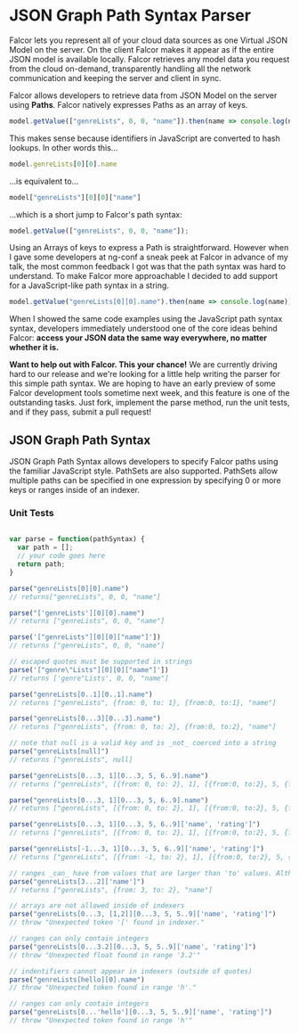 # JSON Graph Path Syntax Parser

Falcor lets you represent all of your cloud data sources as one Virtual JSON Model on the server. On the client Falcor makes it appear as if the entire JSON model is available locally. Falcor retrieves any model data you request from the cloud on-demand, transparently handling all the network communication and keeping the server and client in sync.

Falcor allows developers to retrieve data from JSON Model on the server using **Paths**. Falcor natively expresses Paths as an array of keys.

```JavaScript
model.getValue(["genreLists", 0, 0, "name"]).then(name => console.log(name)); // Prints "Die Hard"
```
This makes sense because identifiers in JavaScript are converted to hash lookups. In other words this...

```JavaScript
model.genreLists[0][0].name
```
...is equivalent to...
```JavaScript
model["genreLists"][0][0]["name"]
```
...which is a short jump to Falcor's path syntax:
```JavaScript
model.getValue(["genreLists", 0, 0, "name"]);
```
Using an Arrays of keys to express a Path is straightforward. However when I gave some developers at ng-conf a sneak peek at Falcor in advance of my talk, the most common feedback I got was that the path syntax was hard to understand. To make Falcor more approachable I decided to add support for a JavaScript-like path syntax in a string.

```JavaScript
model.getValue("genreLists[0][0].name").then(name => console.log(name)); // Prints "Die Hard"
```
When I showed the same code examples using the JavaScript path syntax syntax, developers immediately understood one of the core ideas behind Falcor: **access your JSON data the same way everywhere, no matter whether it is.**

**Want to help out with Falcor. This your chance!** We are currently driving hard to our release and we're looking for a little help writing the parser for this simple path syntax.  We are hoping to have an early preview of some Falcor development tools sometime next week, and this feature is one of the outstanding tasks. Just fork, implement the parse method, run the unit tests, and if they pass, submit a pull request!

## JSON Graph Path Syntax

JSON Graph Path Syntax allows developers to specify Falcor paths using the familiar JavaScript style. PathSets are also supported. PathSets allow multiple paths can be specified in one expression by specifying 0 or more keys or ranges inside of an indexer.

### Unit Tests

```JavaScript

var parse = function(pathSyntax) {
  var path = [];
  // your code goes here
  return path;
}

parse("genreLists[0][0].name") 
// returns["genreLists", 0, 0, "name"]

parse("['genreLists'][0][0].name") 
// returns ["genreLists", 0, 0, "name"]

parse('["genreLists"][0][0]["name"]'])
// returns ["genreLists", 0, 0, "name"]

// escaped quotes must be supported in strings
parse('["genre\"Lists"][0][0]["name"]'])
// returns ['genre"Lists', 0, 0, "name"]

parse("genreLists[0..1][0..1].name")
// returns ["genreLists", {from: 0, to: 1}, {from:0, to:1}, "name"]

parse("genreLists[0...3][0...3].name")
// returns ["genreLists", {from: 0, to: 2}, {from:0, to:2}, "name"]

// note that null is a valid key and is _not_ coerced into a string
parse("genreLists[null]")
// returns ["genreLists", null] 

parse("genreLists[0...3, 1][0...3, 5, 6..9].name")
// returns ["genreLists", [{from: 0, to: 2}, 1], [{from:0, to:2}, 5, {from:6, to: 9}], "name"]

parse("genreLists[0...3, 1][0...3, 5, 6..9].name")
// returns ["genreLists", [{from: 0, to: 2}, 1], [{from:0, to:2}, 5, {from:6, to: 9}], "name"]

parse("genreLists[0...3, 1][0...3, 5, 6..9]['name', 'rating']")
// returns ["genreLists", [{from: 0, to: 2}, 1], [{from:0, to:2}, 5, {from:6, to: 9}], ["name","rating"]]

parse("genreLists[-1...3, 1][0...3, 5, 6..9]['name', 'rating']")
// returns ["genreLists", [{from: -1, to: 2}, 1], [{from:0, to:2}, 5, {from:6, to: 9}], ["name","rating"]]

// ranges _can_ have from values that are larger than 'to' values. Although this _is_ invalid, it's not the parser's job to enforce this.
parse("genreLists[3...2]['name']")
// returns ["genreLists", {from: 3, to: 2}, "name"]

// arrays are not allowed inside of indexers
parse("genreLists[0...3, [1,2]][0...3, 5, 5..9]['name', 'rating']")
// throw "Unexpected token '[' found in indexer."

// ranges can only contain integers
parse("genreLists[0...3.2][0...3, 5, 5..9]['name', 'rating']")
// throw "Unexpected float found in range '3.2'"

// indentifiers cannot appear in indexers (outside of quotes)
parse("genreLists[hello][0].name")
// throw "Unexpected token found in range 'h'."

// ranges can only contain integers
parse("genreLists[0...'hello'][0...3, 5, 5..9]['name', 'rating']")
// throw "Unexpected token found in range 'h'"
```
